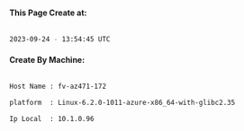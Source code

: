 
   
#### This Page Create at:

```bash

2023-09-24 - 13:54:45 UTC

```

#### Create By Machine:

```bash

Host Name : fv-az471-172

platform  : Linux-6.2.0-1011-azure-x86_64-with-glibc2.35

Ip Local  : 10.1.0.96

```

